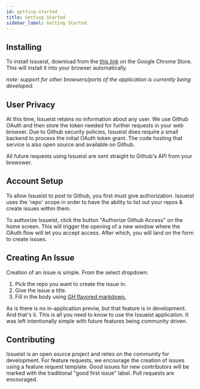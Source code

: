 ```yaml
---
id: getting-started
title: Getting Started
sidebar_label: Getting Started
---
```


## Installing

To install Issueist, download from the [this link]() on the Google Chrome Store. This will install it into your browser automatically.

_note: support for other browsers/ports of the application is currently being developed._

## User Privacy

At this time, Issueist retains no information about any user. We use Github OAuth and then store the token needed for further requests in your web browser. Due to Github security policies, Issueist does require a small backend to process the initial OAuth token grant. The code hosting that service is also open source and available on Github.

All future requests using Issueist are sent straight to Github's API from your browswer.

## Account Setup

To allow Issueist to post to Github, you first must give authorization. Issueist uses the 'repo' scope in order to have the ability to list out your repos & create issues within them.

To authorize Issueist, click the button "Authorize Github Access" on the home screen. This will trigger the opening of a new window where the OAuth flow will let you accept access. After which, you will land on the form to create issues.

## Creating An Issue

Creation of an issue is simple. From the select dropdown:

1. Pick the repo you want to create the issue in.
2. Give the issue a title.
3. Fill in the body using [GH flavored markdown.](https://guides.github.com/features/mastering-markdown/)

As is there is no in-application previw, but that feature is in development. And that's it. This is all you need to know to use the Issueist application. It was left intentionally simple with future features being community driven.

## Contributing

Issueist is an open source project and relies on the community for development. For feature requests, we encourage the creation of issues using a feature request template. Good issues for new contributors will be marked with the traditional "good first issue" label. Pull requests are encouraged.